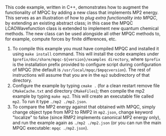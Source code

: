 This code example, written in C++, demonstrates how to augment the functionality of MPQC by adding a new class that implements MP2 energy.
This serves as an illustration of how to *plug extra functionality into MPQC*, by
extending an existing abstract class; in this case the MPQC LCAOWavefunction class is extended to
implement new quantum chemical methods. The new class can be used alongside
all other MPQC methods to, for example, compute forces by finite differences, etc.

1. To compile this example you must have compiled MPQC and installed it using `make install` command. This will install the code examples under `$prefix/doc/share/mpqc-${version}/examples directory`, where `$prefix` is the installation prefix provided to configure script during configuration of MPQC (the default is `/usr/local/mpqc/$mpqcversion`). The rest of instructions will assume that you are in the `mp2` subdirectory of that directory.
2. Configure the example by typing `cmake .` (for a clean restart remove file `CMakeCache.txt` and directory `CMakeFiles`); then compile the mp2 example by typing `make mp2`. This will create an executable file called `mp2`. To run it type `./mp2 ./mp2.json`.
3. To compare the MP2 energy against that obtained with MPQC, simply change object type from MP2 to RMP2 in `mp2.json`,
   change keyword "localize" to false (since RMP2 implements canonical MP2 energy only), and run the example again as `./mp2 ./mp2.json` (or you can run the main MPQC executable: `mpqc ./mp2.json`).
